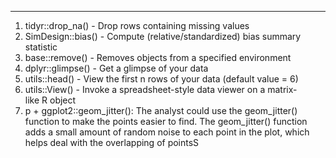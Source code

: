 __________________________________________________________________________
1. tidyr::drop_na() - Drop rows containing missing values
2. SimDesign::bias() - Compute (relative/standardized) bias summary statistic
3. base::remove() - Removes objects from a specified environment
4. dplyr::glimpse() - Get a glimpse of your data
5. utils::head() - View the first n rows of your data (default value = 6)
6. utils::View() - Invoke a spreadsheet-style data viewer on a matrix-like R object
7. p + ggplot2::geom_jitter(): The analyst could use the geom_jitter() function to make the points easier to find. The geom_jitter() function adds a small amount of random noise to each point in the plot, which helps deal with the overlapping of pointsS